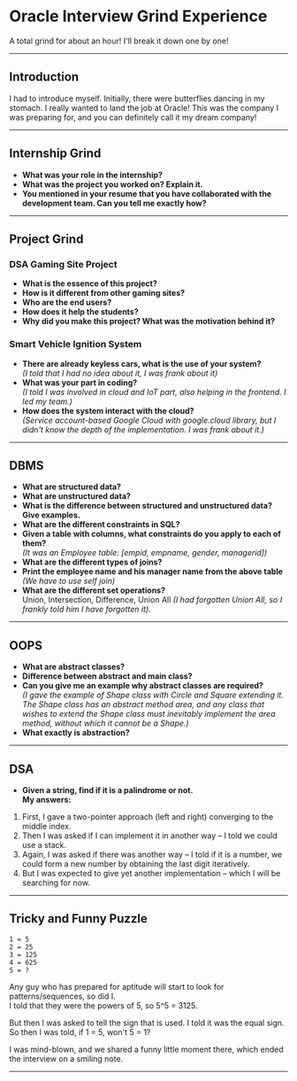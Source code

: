 # Oracle Interview Grind Experience

A total grind for about an hour! I'll break it down one by one!

***

## Introduction
I had to introduce myself. Initially, there were butterflies dancing in my stomach. I really wanted to land the job at Oracle! This was the company I was preparing for, and you can definitely call it my dream company!

***

## Internship Grind
- **What was your role in the internship?**  
- **What was the project you worked on? Explain it.**  
- **You mentioned in your resume that you have collaborated with the development team. Can you tell me exactly how?**

***

## Project Grind

### DSA Gaming Site Project
- **What is the essence of this project?**  
- **How is it different from other gaming sites?**  
- **Who are the end users?**  
- **How does it help the students?**  
- **Why did you make this project? What was the motivation behind it?**

### Smart Vehicle Ignition System
- **There are already keyless cars, what is the use of your system?**  
*(I told that I had no idea about it, I was frank about it)*  
- **What was your part in coding?**  
*(I told I was involved in cloud and IoT part, also helping in the frontend. I led my team.)*  
- **How does the system interact with the cloud?**  
*(Service account-based Google Cloud with google.cloud library, but I didn't know the depth of the implementation. I was frank about it.)*

***

## DBMS
- **What are structured data?**  
- **What are unstructured data?**  
- **What is the difference between structured and unstructured data? Give examples.**  
- **What are the different constraints in SQL?**  
- **Given a table with columns, what constraints do you apply to each of them?**  
*(It was an Employee table: [empid, empname, gender, managerid])*  
- **What are the different types of joins?**  
- **Print the employee name and his manager name from the above table**  
*(We have to use self join)*  
- **What are the different set operations?**  
Union, Intersection, Difference, Union All *(I had forgotten Union All, so I frankly told him I have forgotten it).*

***

## OOPS
- **What are abstract classes?**  
- **Difference between abstract and main class?**  
- **Can you give me an example why abstract classes are required?**  
*(I gave the example of Shape class with Circle and Square extending it. The Shape class has an abstract method area, and any class that wishes to extend the Shape class must inevitably implement the area method, without which it cannot be a Shape.)*  
- **What exactly is abstraction?**

***

## DSA
- **Given a string, find if it is a palindrome or not.**  
**My answers:**  
1. First, I gave a two-pointer approach (left and right) converging to the middle index.  
2. Then I was asked if I can implement it in another way – I told we could use a stack.  
3. Again, I was asked if there was another way – I told if it is a number, we could form a new number by obtaining the last digit iteratively.  
4. But I was expected to give yet another implementation – which I will be searching for now.  

***

## Tricky and Funny Puzzle
```
1 = 5
2 = 25
3 = 125
4 = 625
5 = ?
```

Any guy who has prepared for aptitude will start to look for patterns/sequences, so did I.  
I told that they were the powers of 5, so 5^5 = 3125.  

But then I was asked to tell the sign that is used. I told it was the equal sign.  
So then I was told, if 1 = 5, won't 5 = 1?  

I was mind-blown, and we shared a funny little moment there, which ended the interview on a smiling note.

***
